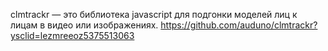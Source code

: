 clmtrackr — это библиотека javascript для подгонки моделей лиц к лицам в видео или изображениях.
https://github.com/auduno/clmtrackr?ysclid=lezmreeoz5375513063